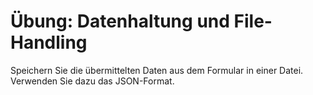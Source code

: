 # Übung: Datenhaltung und File-Handling

Speichern Sie die übermittelten Daten aus dem Formular in einer Datei. Verwenden Sie dazu das JSON-Format.
<!--stackedit_data:
eyJoaXN0b3J5IjpbNzI3NDQ1MzA3XX0=
-->